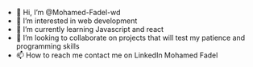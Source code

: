 - 👋 Hi, I’m @Mohamed-Fadel-wd
- 👀 I’m interested in web development 
- 🌱 I’m currently learning Javascript and react 
- 💞️ I’m looking to collaborate on projects that will test my patience and programming skills
- 📫 How to reach me contact me on LinkedIn Mohamed Fadel 

<!---
Mohamed-Fadel-wd/Mohamed-Fadel-wd is a ✨ special ✨ repository because its `README.md` (this file) appears on your GitHub profile.
You can click the Preview link to take a look at your changes.
--->
